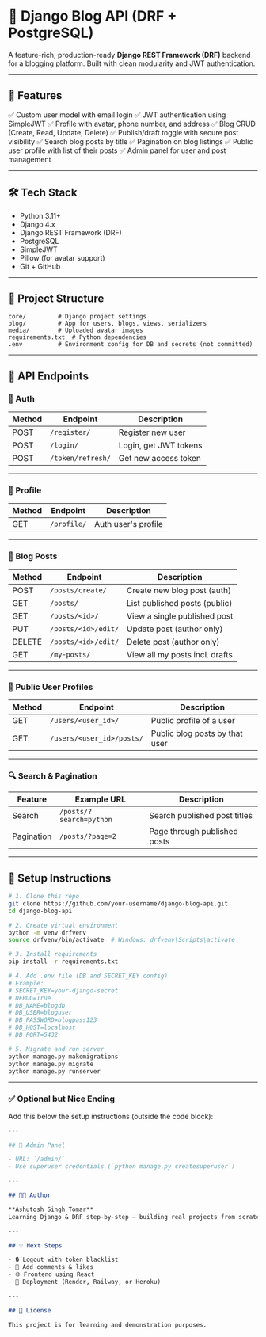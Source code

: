 # 📝 Django Blog API (DRF + PostgreSQL)

A feature-rich, production-ready **Django REST Framework (DRF)** backend for a blogging platform. Built with clean modularity and JWT authentication.

---

## 🚀 Features

✅ Custom user model with email login
✅ JWT authentication using SimpleJWT
✅ Profile with avatar, phone number, and address
✅ Blog CRUD (Create, Read, Update, Delete)
✅ Publish/draft toggle with secure post visibility
✅ Search blog posts by title
✅ Pagination on blog listings
✅ Public user profile with list of their posts
✅ Admin panel for user and post management

---

## 🛠 Tech Stack

- Python 3.11+
- Django 4.x
- Django REST Framework (DRF)
- PostgreSQL
- SimpleJWT
- Pillow (for avatar support)
- Git + GitHub

---

## 📂 Project Structure

```plaintext
core/         # Django project settings
blog/         # App for users, blogs, views, serializers
media/        # Uploaded avatar images
requirements.txt  # Python dependencies
.env          # Environment config for DB and secrets (not committed)
```
---

## 🔐 API Endpoints

### 🔑 Auth
| Method | Endpoint            | Description           |
|--------|---------------------|-----------------------|
| POST   | `/register/`        | Register new user     |
| POST   | `/login/`           | Login, get JWT tokens |
| POST   | `/token/refresh/`   | Get new access token  |

---

### 👤 Profile
| Method | Endpoint    | Description               |
|--------|-------------|---------------------------|
| GET    | `/profile/` | Auth user's profile       |

---

### 📝 Blog Posts
| Method | Endpoint                  | Description                        |
|--------|---------------------------|------------------------------------|
| POST   | `/posts/create/`          | Create new blog post (auth)        |
| GET    | `/posts/`                 | List published posts (public)      |
| GET    | `/posts/<id>/`            | View a single published post       |
| PUT    | `/posts/<id>/edit/`       | Update post (author only)          |
| DELETE | `/posts/<id>/edit/`       | Delete post (author only)          |
| GET    | `/my-posts/`              | View all my posts incl. drafts     |

---

### 👥 Public User Profiles
| Method | Endpoint                        | Description                      |
|--------|----------------------------------|----------------------------------|
| GET    | `/users/<user_id>/`             | Public profile of a user         |
| GET    | `/users/<user_id>/posts/`       | Public blog posts by that user   |

---

### 🔍 Search & Pagination

| Feature    | Example URL                         | Description                        |
|------------|-------------------------------------|------------------------------------|
| Search     | `/posts/?search=python`             | Search published post titles       |
| Pagination | `/posts/?page=2`                    | Page through published posts       |

---

## 🧪 Setup Instructions

```bash
# 1. Clone this repo
git clone https://github.com/your-username/django-blog-api.git
cd django-blog-api

# 2. Create virtual environment
python -m venv drfvenv
source drfvenv/bin/activate  # Windows: drfvenv\Scripts\activate

# 3. Install requirements
pip install -r requirements.txt

# 4. Add .env file (DB and SECRET_KEY config)
# Example:
# SECRET_KEY=your-django-secret
# DEBUG=True
# DB_NAME=blogdb
# DB_USER=bloguser
# DB_PASSWORD=blogpass123
# DB_HOST=localhost
# DB_PORT=5432

# 5. Migrate and run server
python manage.py makemigrations
python manage.py migrate
python manage.py runserver
```
---

### ✅ Optional but Nice Ending

Add this below the setup instructions (outside the code block):

```markdown
---

## 📸 Admin Panel

- URL: `/admin/`
- Use superuser credentials (`python manage.py createsuperuser`)

---

## 👨‍💻 Author

**Ashutosh Singh Tomar**
Learning Django & DRF step-by-step — building real projects from scratch.

---

## 💡 Next Steps

- 🔒 Logout with token blacklist
- 💬 Add comments & likes
- 🌐 Frontend using React
- 🚀 Deployment (Render, Railway, or Heroku)

---

## 📌 License

This project is for learning and demonstration purposes.

